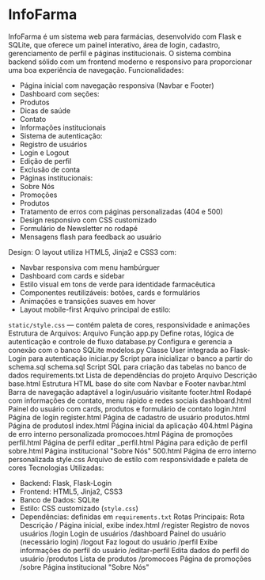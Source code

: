 # InfoFarma
InfoFarma é um sistema web para farmácias, desenvolvido com Flask e SQLite, que oferece um painel interativo, área de login, cadastro, gerenciamento de perfil e páginas institucionais. O sistema combina backend sólido com um frontend moderno e responsivo para proporcionar uma boa experiência de navegação.
Funcionalidades:
- Página inicial com navegação responsiva (Navbar e Footer)
- Dashboard com seções:
- Produtos
- Dicas de saúde
- Contato
- Informações institucionais
- Sistema de autenticação:
- Registro de usuários
- Login e Logout
- Edição de perfil
- Exclusão de conta
- Páginas institucionais:
- Sobre Nós
- Promoções
- Produtos
- Tratamento de erros com páginas personalizadas (404 e 500)
- Design responsivo com CSS customizado
- Formulário de Newsletter no rodapé
- Mensagens flash para feedback ao usuário

Design:
O layout utiliza HTML5, Jinja2 e CSS3 com:
- Navbar responsiva com menu hambúrguer
- Dashboard com cards e sidebar
- Estilo visual em tons de verde para identidade farmacêutica
- Componentes reutilizáveis: botões, cards e formulários
- Animações e transições suaves em hover
- Layout mobile-first
Arquivo principal de estilo:

`
static/style.css
`
— contém paleta de cores, responsividade e animações
Estrutura de Arquivos:
Arquivo Função
app.py Define rotas, lógica de autenticação e controle de
fluxo
database.py Configura e gerencia a conexão com o banco
SQLite
modelos.py Classe User integrada ao Flask-Login para
autenticação
iniciar.py Script para inicializar o banco a partir do
schema.sql
schema.sql Script SQL para criação das tabelas no banco de
dados
requirements.txt Lista de dependências do projeto
Arquivo Descrição
base.html Estrutura HTML base do site com Navbar e Footer
navbar.html Barra de navegação adaptável a login/usuário visitante
footer.html Rodapé com informações de contato, menu rápido e redes
sociais
dashboard.html Painel do usuário com cards, produtos e formulário de contato
login.html Página de login
register.html Página de cadastro de usuário
produtos.html Página de produtosl
index.html Página inicial da aplicação
404.html Página de erro interno personalizada
promocoes.html Página de promoções
perfil.html Página de perfil
editar
_perfil.html Página para edição de perfil
sobre.html Página institucional "Sobre Nós"
500.html Página de erro interno personalizada
style.css Arquivo de estilo com responsividade e paleta de cores
Tecnologias Utilizadas:
- Backend: Flask, Flask-Login
- Frontend: HTML5, Jinja2, CSS3
- Banco de Dados: SQLite
- Estilo: CSS customizado (`
style.css
`)
- Dependências: definidas em
`requirements.txt`
Rotas Principais:
Rota Descrição
/ Página inicial, exibe index.html
/register Registro de novos usuários
/login Login de usuários
/dashboard Painel do usuário (necessário login)
/logout Faz logout do usuário
/perfil Exibe informações do perfil do usuário
/editar-perfil Edita dados do perfil do usuário
/produtos Lista de produtos
/promocoes Página de promoções
/sobre Página institucional "Sobre Nós"
